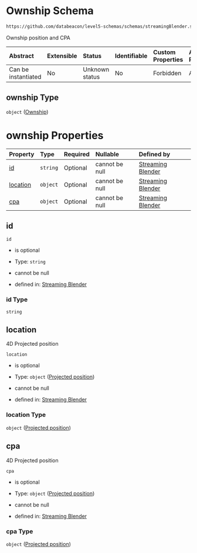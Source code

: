 # Ownship Schema

```txt
https://github.com/databeacon/level5-schemas/schemas/streamingBlender.schema.json#/properties/pcds/properties/ownship
```

Ownship position and CPA

| Abstract            | Extensible | Status         | Identifiable | Custom Properties | Additional Properties | Access Restrictions | Defined In                                                                                      |
| :------------------ | :--------- | :------------- | :----------- | :---------------- | :-------------------- | :------------------ | :---------------------------------------------------------------------------------------------- |
| Can be instantiated | No         | Unknown status | No           | Forbidden         | Allowed               | none                | [streamingBlender.schema.json\*](../../out/streamingBlender.schema.json "open original schema") |

## ownship Type

`object` ([Ownship](streamingblender-properties-potential-conflict-detection--properties-ownship.md))

# ownship Properties

| Property              | Type     | Required | Nullable       | Defined by                                                                                                                                                                                                                                                                     |
| :-------------------- | :------- | :------- | :------------- | :----------------------------------------------------------------------------------------------------------------------------------------------------------------------------------------------------------------------------------------------------------------------------- |
| [id](#id)             | `string` | Optional | cannot be null | [Streaming Blender](streamingblender-properties-potential-conflict-detection--properties-ownship-properties-id.md "https://github.com/databeacon/level5-schemas/schemas/streamingBlender.schema.json#/properties/pcds/properties/ownship/properties/id")                       |
| [location](#location) | `object` | Optional | cannot be null | [Streaming Blender](streamingblender-properties-potential-conflict-detection--properties-ownship-properties-projected-position.md "https://github.com/databeacon/level5-schemas/schemas/streamingBlender.schema.json#/properties/pcds/properties/ownship/properties/location") |
| [cpa](#cpa)           | `object` | Optional | cannot be null | [Streaming Blender](streamingblender-properties-potential-conflict-detection--properties-ownship-properties-projected-position-1.md "https://github.com/databeacon/level5-schemas/schemas/streamingBlender.schema.json#/properties/pcds/properties/ownship/properties/cpa")    |

## id



`id`

*   is optional

*   Type: `string`

*   cannot be null

*   defined in: [Streaming Blender](streamingblender-properties-potential-conflict-detection--properties-ownship-properties-id.md "https://github.com/databeacon/level5-schemas/schemas/streamingBlender.schema.json#/properties/pcds/properties/ownship/properties/id")

### id Type

`string`

## location

4D Projected position

`location`

*   is optional

*   Type: `object` ([Projected position](streamingblender-properties-potential-conflict-detection--properties-ownship-properties-projected-position.md))

*   cannot be null

*   defined in: [Streaming Blender](streamingblender-properties-potential-conflict-detection--properties-ownship-properties-projected-position.md "https://github.com/databeacon/level5-schemas/schemas/streamingBlender.schema.json#/properties/pcds/properties/ownship/properties/location")

### location Type

`object` ([Projected position](streamingblender-properties-potential-conflict-detection--properties-ownship-properties-projected-position.md))

## cpa

4D Projected position

`cpa`

*   is optional

*   Type: `object` ([Projected position](streamingblender-properties-potential-conflict-detection--properties-ownship-properties-projected-position-1.md))

*   cannot be null

*   defined in: [Streaming Blender](streamingblender-properties-potential-conflict-detection--properties-ownship-properties-projected-position-1.md "https://github.com/databeacon/level5-schemas/schemas/streamingBlender.schema.json#/properties/pcds/properties/ownship/properties/cpa")

### cpa Type

`object` ([Projected position](streamingblender-properties-potential-conflict-detection--properties-ownship-properties-projected-position-1.md))
